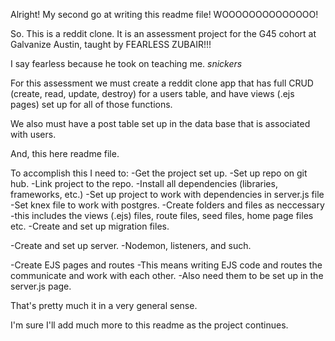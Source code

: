 Alright! My second go at writing this readme file! WOOOOOOOOOOOOOO!

So. This is a reddit clone. It is an assessment project for the G45 cohort at Galvanize Austin, taught
by FEARLESS ZUBAIR!!!

I say fearless because he took on teaching me. *snickers*

For this assessment we must create a reddit clone app that has full CRUD (create, read, update, destroy)
for a users table, and have views (.ejs pages) set up for all of those functions.

We also must have a post table set up in the data base that is associated with users.

And, this here readme file.

To accomplish this I need to:
   -Get the project set up.
      -Set up repo on git hub.
      -Link project to the repo.
      -Install all dependencies (libraries, frameworks, etc.)
      -Set up project to work with dependencies in server.js file
      -Set knex file to work with postgres.
      -Create folders and files as neccessary
          -this includes the views (.ejs) files, route files, seed files, home page files etc.
      -Create and set up migration files. 

   -Create and set up server.
      -Nodemon, listeners, and such.

   -Create EJS pages and routes
      -This means writing EJS code and routes the communicate and work with each other.
      -Also need them to be set up in the server.js page.


That's pretty much it in a very general sense.

I'm sure I'll add much more to this readme as the project continues.
